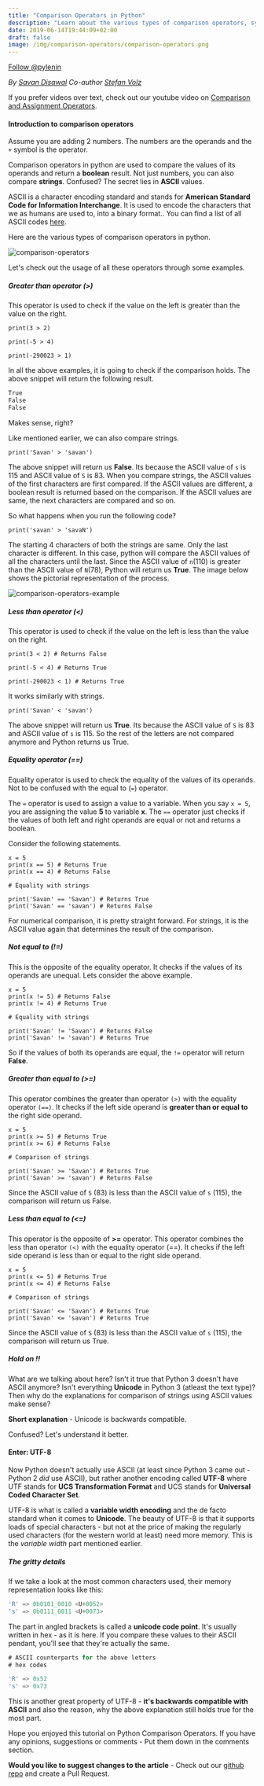 ```yaml
---
title: "Comparison Operators in Python"
description: "Learn about the various types of comparison operators, syntax and their usage in Python "
date: 2019-06-14T19:44:09+02:00
draft: false
image: /img/comparison-operators/comparison-operators.png
---
```

<a href="https://twitter.com/pylenin?ref_src=twsrc%5Etfw" class="twitter-follow-button" data-size="large" data-show-screen-name="false" data-show-count="false">Follow @pylenin</a><script async src="https://platform.twitter.com/widgets.js" charset="utf-8"></script>

*By [Savan Disawal](https://www.pylenin.com/authors/#savan-disawal)*
*Co-author [Stefan Volz](https://www.pylenin.com/authors/#stefan-volz)*

If you prefer videos over text, check out our youtube video on [Comparison and Assignment Operators](https://youtu.be/mPrcM1WHmdA).

#### Introduction to comparison operators
Assume you are adding 2 numbers. The numbers are the operands and the `+` symbol is the operator.

Comparison operators in python are used to compare the values of its operands and return a **boolean** result. Not just numbers, you can also compare **strings**. Confused? The secret lies in **ASCII** values.

ASCII is a character encoding standard and stands for **American Standard Code for Information Interchange**. It is used to encode the characters that we as humans are used to, into a binary format.. You can find a list of all ASCII codes [here](https://theasciicode.com.ar/). 

Here are the various types of comparison operators in python.

![comparison-operators](/img/comparison-operators/comparison-table-2.png)

Let's check out the usage of all these operators through some examples.

##### Greater than operator (>)

This operator is used to check if the value on the left is greater than the value on the right.

```python3
print(3 > 2)

print(-5 > 4)

print(-290023 > 1)
``` 
In all the above examples, it is going to check if the comparison holds. The above snippet will return the following result.
```bash
True
False
False
```

Makes sense, right?

Like mentioned earlier, we can also compare strings. 
```python3
print('Savan' > 'savan')
``` 
The above snippet will return us **False**. Its because the ASCII value of `s` is 115 and ASCII value of `S` is 83. When you compare strings, the ASCII values of the first characters are first compared. If the ASCII values are different, a boolean result is returned based on the comparison. If the ASCII values are same, the next characters are compared and so on.

So what happens when you run the following code?
```python3
print('savan' > 'savaN')
``` 
The starting 4 characters of both the strings are same. Only the last character is different. In this case, python will compare the ASCII values of all the characters until the last. Since the ASCII value of `n`(110) is greater than the ASCII value of `N`(78), Python will return us **True**. The image below shows the pictorial representation of the process.

![comparison-operators-example](/img/comparison-operators/savan-comparison.png)

##### Less than operator (<)
This operator is used to check if the value on the left is less than the value on the right.

```python3
print(3 < 2) # Returns False

print(-5 < 4) # Returns True

print(-290023 < 1) # Returns True
``` 
It works similarly with strings.
```python3
print('Savan' < 'savan')
``` 
The above snippet will return us **True**. Its because the ASCII value of `S` is 83 and ASCII value of `s` is 115. So the rest of the letters are not compared anymore and Python returns us True.

##### Equality operator (==)

Equality operator is used to check the equality of the values of its operands. 
Not to be confused with the equal to (`=`) operator.

The `=` operator is used to assign a value to a variable. When you say `x = 5`, you are assigning the value **5** to variable **x**. The `==` operator just checks if the values of both left and right operands are equal or not and returns a boolean. 

Consider the following statements.

```python3
x = 5
print(x == 5) # Returns True
print(x == 4) # Returns False

# Equality with strings

print('Savan' == 'Savan') # Returns True
print('Savan' == 'savan') # Returns False
```
For numerical comparison, it is pretty straight forward. For strings, it is the ASCII value again that determines the result of the comparison.

##### Not equal to (!=)

This is the opposite of the equality operator. It checks if the values of its operands are unequal. Lets consider the above example.
```python3
x = 5
print(x != 5) # Returns False
print(x != 4) # Returns True

# Equality with strings

print('Savan' != 'Savan') # Returns False
print('Savan' != 'savan') # Returns True
```
So if the values of both its operands are equal, the `!=` operator will return **False**.

##### Greater than equal to (>=)
This operator combines the greater than operator `(>)` with the equality operator `(==)`. It checks if the left side operand is **greater than or equal to** the right side operand.

```python3
x = 5
print(x >= 5) # Returns True
print(x >= 6) # Returns False

# Comparison of strings

print('Savan' >= 'Savan') # Returns True
print('Savan' >= 'savan') # Returns False
```

Since the ASCII value of `S` (83) is less than the ASCII value of `s` (115), the comparison will return us False.

##### Less than equal to (<=)

This operator is the opposite of **>=** operator. This operator combines the less than operator `(<)` with the equality operator (==). It checks if the left side operand is less than or equal to the right side operand.

```python3
x = 5
print(x <= 5) # Returns True
print(x <= 4) # Returns False

# Comparison of strings

print('Savan' <= 'Savan') # Returns True
print('Savan' <= 'savan') # Returns True
```
Since the ASCII value of `S` (83) is less than the ASCII value of `s` (115), the comparison will return us True.

##### Hold on !!

What are we talking about here? Isn't it true that Python 3 doesn't have ASCII anymore? Isn't everything **Unicode** in Python 3 (atleast the text type)? Then why do the explanations for comparison of strings using ASCII values make sense? 

**Short explanation** - Unicode is backwards compatible.

Confused? Let's understand it better.

#### Enter: UTF-8

Now Python doesn't actually use ASCII (at least since Python 3 came out - Python 2 *did* use ASCII), but rather another encoding called **UTF-8** where UTF stands for **UCS Transformation Format** and UCS stands for **Universal Coded Character Set**. 

UTF-8 is what is called a **variable width encoding** and the de facto standard when it comes to **Unicode**. The beauty of UTF-8 is that it supports loads of special characters - but not at the price of making the regularly used characters (for the western world at least) need more memory. This is the *variable width* part mentioned earlier. 

##### The gritty details

If we take a look at the most common characters used, their memory representation looks like this:

```rust
'R' => 0b0101_0010 <U+0052>
's' => 0b0111_0011 <U+0073>
```

The part in angled brackets is called a **unicode code point**. It's usually written in hex - as it is here. If you compare these values to their ASCII pendant, you'll see that they're actually the same.

```rust
# ASCII counterparts for the above letters
# hex codes

'R' => 0x52
's' => 0x73
```

This is another great property of UTF-8 - **it's backwards compatible with ASCII** and also the reason, why the above explanation still holds true for the most part. 

Hope you enjoyed this tutorial on Python Comparison Operators. If you have any opinions, suggestions or comments - Put them down in the comments section.

**Would you like to suggest changes to the article** - Check out our [github repo](https://github.com/pylenin/pylenin-blogs) and create a Pull Request.




